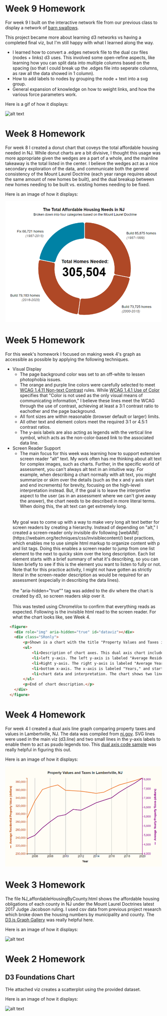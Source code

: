 Week 9 Homework
===============
For week 9 I built on the interactive network file from our previous class to display a network of [barn swallows](https://networkrepository.com/aves-barn-swallow-non-physical.php). 

This project became more about learning d3 networks vs having a completed final viz, but I'm still happy with what I learned along the way. 
  - I learned how to convert a .edges network file to the dual csv files (nodes + links) d3 uses. This involved some open-refine aspects, like learning how you can split data into multiple columns based on the spacing (so that I could break up the .edges file into seperate columns, as raw all the data showed in 1 column). 
  - How to add labels to nodes by grouping the node + text into a svg group. 
  - General expansion of knowledge on how to weight links, and how the various force parameters work. 

Here is a gif of how it displays:

![alt text](BarnSwallowNetwork.gif "gif of barn swallow network")


Week 8 Homework
===============
For week 8 I created a donut chart that coveys the total affordable housing needed in NJ. While donut charts are a bit divisive, I thought this usage was more appropriate given the wedges are a part of a whole, and the mainline takeaway is the total listed in the center. I believe the wedges act as a nice secondary exploration of the data, and communicate both the general consistency of the Mount Laurel Doctrine (each year range requires about the same amount of new homes be built), and the dual breakup between new homes needing to be built vs. existing homes needing to be fixed.  

Here is an image of how it displays:

![alt text](affordableHousingDONUT.png "donut chart")





Week 5 Homework
===============
For this week's homework I focused on making week 4's graph as accessible as possible by applying the following techniques. 
- Visual Display
  - The page background color was set to an off-white to lessen photophobia issues. 
  - The orange and purple line colors were carefully selected to meet [WCAG 1.4.11 Non-text Contrast](https://www.w3.org/TR/WCAG21/#non-text-contrast) rules. While [WCAG 1.4.1 Use of Color](https://www.w3.org/TR/WCAG21/#use-of-color) specifies that "Color is not used as the only visual means of communicating information," I believe these lines meet the WCAG through the use of contrast, achieving at least a 3:1 contrast ratio to eachother and the page background.
  - All font sizes are within reasonable (browser default or larger) limits. 
  - All other text and element colors meet the required 3:1 or 4.5:1 contrast ratios. 
  - The y-axis labels are also acting as legends with the vertical line symbol, which acts as the non-color-based link to the associated data line. 
- Screen Reader Support
  - The main focus for this week was learning how to support extensive screen reader "alt" text. My work often has me thinking about alt text for complex images, such as charts. Further, in the specific world of assessment, you can't always alt text in an intuitive way. For example, when describing a chart normally with alt text, you might summarize or skim over the details (such as the x and y axis start and end increments) for brevity, focusing on the high-level interpretation instead. But, if the goal is to leave the interpretive aspect to the user (as in an assessment where we can't give away the answer), the chart needs to be described in more literal terms. When doing this, the alt text can get extremely long. 
  <br>
  <br>
  My goal was to come up with a way to make very long alt text better for screen readers by creating a hierarchy. Instead of depending on "alt," I created a screen-reader only invisible div following [webAIM](https://webaim.org/techniques/css/invisiblecontent/) best practices, which enables me to use simple html markup to organize content with p and list tags. Doing this enables a screen reader to jump from one list element to the next to quicky skim over the long description. Each list element starts with a brief summary of what it's describing, so you can  listen briefly to see if this is the element you want to listen to fully or not. Note that for this practice activity, I might not have gotten as strictly literal in the screen-reader description as would be required for an assessment (especially in describing the data lines).
  <br>
  <br>
  the "aria-hidden="true"" tag was added to the div where the chart is created by d3, so screen readers skip over it. 
  <br>
  <br>
  This was tested using ChromeVox to confirm that everything reads as expected. Following is the invisible html read to the screen reader. For what the chart looks like, see Week 4. 

```HTML
  <figure>
    <div role="img" aria-hidden="true" id="dataviz"></div>
    <div class="SRonly">
        <p>Shown is a chart with the title "Property Values and Taxes in Lambertville NJ."</p>
        <ul>
            <li>Description of chart axes. This dual axis chart includes a standard x-axis running along the bottom, and 2 y-axes running along the left and right sides. </li>
            <li>left y-axis. The left y-axis is labeled "Average Residential Property Value (in dollars)." The axis starts at $200,000 and moves up in increments of $20,000, reaching a maximum of $380,000.</li>
            <li>Right y-axis. The right y-axis is labeled "Average Yearly Property Taxes (in dollars)." The axis starts at $4,000 and moves up in increments of $500, reaching a maximum of $8,000.</li>
            <li>bottom x-axis. The x-axis is labeled "Years," and starts at 2006 on the left, moving to 2020 on the right.</li>
            <li>chart data and interpretation. The chart shows two lines which track average yearly property value and average yearly property taxes in Lambertville, NJ. The two lines start fairly far apart, but then steadily converge between 2010 to 2020. While property taxes increased at a steady linear rate across the charts time period, property values decreased from 2009 to 2014, before slowly increasing again. Overall the graph shows that property values and property taxes have not maintained the same ratio over time. </li>
        </ul>
        <p>End of chart description.</p>
    </div>
  </figure>
```

Week 4 Homework
===============
For week 4 I created a dual axis line graph comparing property taxes and values in Lambertville, NJ. The data was compiled from [nj.gov](https://www.nj.gov/dca/divisions/dlgs/resources/property_tax.html). SVG lines were used in the main viz (d3.line) and two small lines in the y-axis labels to enable them to act as psudo legends too. This [dual axis code sample](https://blocks.lsecities.net/d3noob/9bb90996fd0e67ba62ce871443b526fd) was really helpful in figuring this out. 

Here is an image of how it displays:

![alt text](dualAxisChart.png "scatterplot")



Week 3 Homework
===============
The file NJ_affordableHousingByCounty.html shows the affordable housing obligations of each county in NJ under the Mount Laurel Doctrines latest 2017 Judge Jacobson ruling. I used csv data from previous project research which broke down the housing numbers by municipality and county. The [D3.js Graph Gallery](https://www.d3-graph-gallery.com/index.html) was really helpful here. 

Here is an image of how it displays:

![alt text](https://i.imgur.com/LoHVmGT.png "scatterplot")



Week 2 Homework
===============

D3 Foundations Chart
---------------------

THe attached viz creates a scatterplot using the provided dataset. 

Here is an image of how it displays:

![alt text](https://i.imgur.com/kFMKTAr.png "scatterplot")
